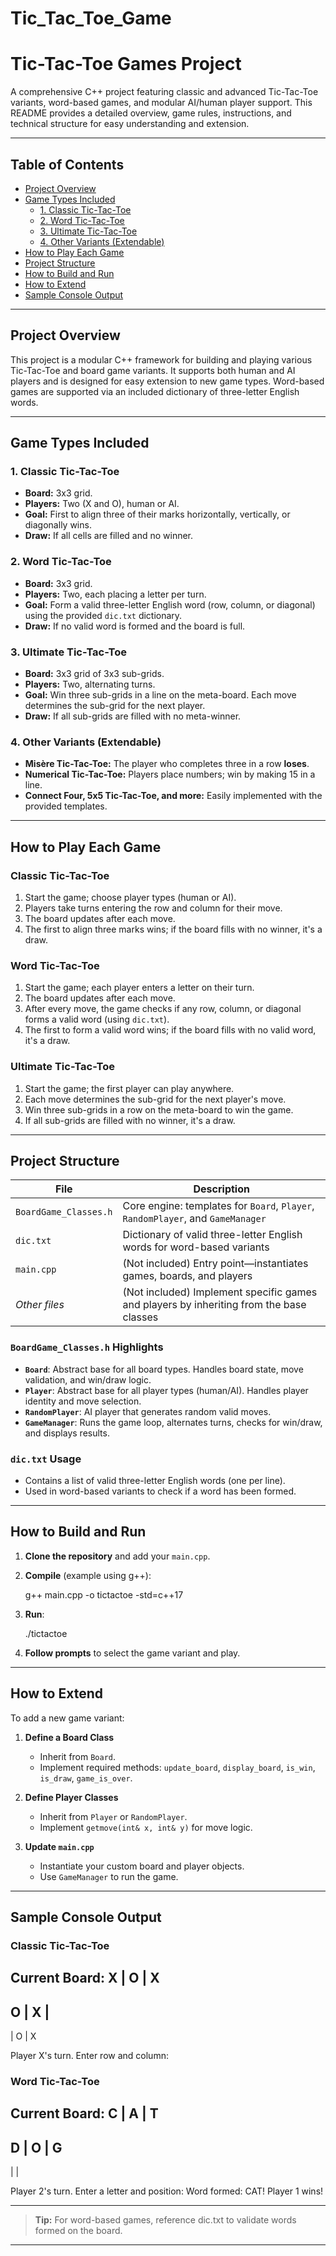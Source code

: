 # Tic_Tac_Toe_Game

# Tic-Tac-Toe Games Project

A comprehensive C++ project featuring classic and advanced Tic-Tac-Toe variants, word-based games, and modular AI/human player support. This README provides a detailed overview, game rules, instructions, and technical structure for easy understanding and extension.

---

## Table of Contents

- [Project Overview](#project-overview)
- [Game Types Included](#game-types-included)
  - [1. Classic Tic-Tac-Toe](#1-classic-tic-tac-toe)
  - [2. Word Tic-Tac-Toe](#2-word-tic-tac-toe)
  - [3. Ultimate Tic-Tac-Toe](#3-ultimate-tic-tac-toe)
  - [4. Other Variants (Extendable)](#4-other-variants-extendable)
- [How to Play Each Game](#how-to-play-each-game)
- [Project Structure](#project-structure)
- [How to Build and Run](#how-to-build-and-run)
- [How to Extend](#how-to-extend)
- [Sample Console Output](#sample-console-output)

---

## Project Overview

This project is a modular C++ framework for building and playing various Tic-Tac-Toe and board game variants. It supports both human and AI players and is designed for easy extension to new game types. Word-based games are supported via an included dictionary of three-letter English words.

---

## Game Types Included

### 1. Classic Tic-Tac-Toe

- **Board:** 3x3 grid.
- **Players:** Two (X and O), human or AI.
- **Goal:** First to align three of their marks horizontally, vertically, or diagonally wins.
- **Draw:** If all cells are filled and no winner.

### 2. Word Tic-Tac-Toe

- **Board:** 3x3 grid.
- **Players:** Two, each placing a letter per turn.
- **Goal:** Form a valid three-letter English word (row, column, or diagonal) using the provided `dic.txt` dictionary.
- **Draw:** If no valid word is formed and the board is full.

### 3. Ultimate Tic-Tac-Toe

- **Board:** 3x3 grid of 3x3 sub-grids.
- **Players:** Two, alternating turns.
- **Goal:** Win three sub-grids in a line on the meta-board. Each move determines the sub-grid for the next player.
- **Draw:** If all sub-grids are filled with no meta-winner.

### 4. Other Variants (Extendable)

- **Misère Tic-Tac-Toe:** The player who completes three in a row **loses**.
- **Numerical Tic-Tac-Toe:** Players place numbers; win by making 15 in a line.
- **Connect Four, 5x5 Tic-Tac-Toe, and more:** Easily implemented with the provided templates.

---

## How to Play Each Game

### Classic Tic-Tac-Toe

1. Start the game; choose player types (human or AI).
2. Players take turns entering the row and column for their move.
3. The board updates after each move.
4. The first to align three marks wins; if the board fills with no winner, it's a draw.

### Word Tic-Tac-Toe

1. Start the game; each player enters a letter on their turn.
2. The board updates after each move.
3. After every move, the game checks if any row, column, or diagonal forms a valid word (using `dic.txt`).
4. The first to form a valid word wins; if the board fills with no valid word, it's a draw.

### Ultimate Tic-Tac-Toe

1. Start the game; the first player can play anywhere.
2. Each move determines the sub-grid for the next player's move.
3. Win three sub-grids in a row on the meta-board to win the game.
4. If all sub-grids are filled with no winner, it's a draw.

---

## Project Structure

| File                   | Description                                                                                      |
|------------------------|--------------------------------------------------------------------------------------------------|
| `BoardGame_Classes.h`  | Core engine: templates for `Board`, `Player`, `RandomPlayer`, and `GameManager`                  |
| `dic.txt`              | Dictionary of valid three-letter English words for word-based variants                           |
| `main.cpp`             | (Not included) Entry point—instantiates games, boards, and players                              |
| *Other files*          | (Not included) Implement specific games and players by inheriting from the base classes          |

### `BoardGame_Classes.h` Highlights

- **`Board`**: Abstract base for all board types. Handles board state, move validation, and win/draw logic.
- **`Player`**: Abstract base for all player types (human/AI). Handles player identity and move selection.
- **`RandomPlayer`**: AI player that generates random valid moves.
- **`GameManager`**: Runs the game loop, alternates turns, checks for win/draw, and displays results.

### `dic.txt` Usage

- Contains a list of valid three-letter English words (one per line).
- Used in word-based variants to check if a word has been formed.

---

## How to Build and Run

1. **Clone the repository** and add your `main.cpp`.
2. **Compile** (example using g++):
   
   g++ main.cpp -o tictactoe -std=c++17
   
3. **Run**:
   
   ./tictactoe
   
4. **Follow prompts** to select the game variant and play.

---

## How to Extend

To add a new game variant:

1. **Define a Board Class**
   - Inherit from `Board`.
   - Implement required methods: `update_board`, `display_board`, `is_win`, `is_draw`, `game_is_over`.

2. **Define Player Classes**
   - Inherit from `Player` or `RandomPlayer`.
   - Implement `getmove(int& x, int& y)` for move logic.

3. **Update `main.cpp`**
   - Instantiate your custom board and player objects.
   - Use `GameManager` to run the game.

---

## Sample Console Output

### Classic Tic-Tac-Toe


Current Board:
X | O | X
---------
O | X |  
---------
  | O | X

Player X's turn.
Enter row and column:


### Word Tic-Tac-Toe


Current Board:
C | A | T
---------
D | O | G
---------
   |   |   

Player 2's turn. Enter a letter and position:
Word formed: CAT! Player 1 wins!

---

> **Tip:** For word-based games, reference dic.txt to validate words formed on the board.  

---
